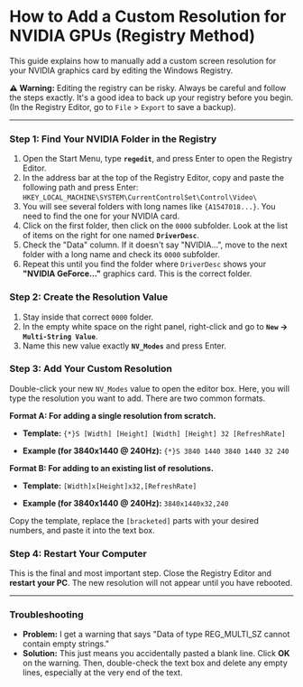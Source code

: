 # How to Add a Custom Resolution for NVIDIA GPUs (Registry Method)

This guide explains how to manually add a custom screen resolution for your NVIDIA graphics card by editing the Windows Registry.

**⚠️ Warning:** Editing the registry can be risky. Always be careful and follow the steps exactly. It's a good idea to back up your registry before you begin. (In the Registry Editor, go to `File` > `Export` to save a backup).

---

### Step 1: Find Your NVIDIA Folder in the Registry

1.  Open the Start Menu, type **`regedit`**, and press Enter to open the Registry Editor.
2.  In the address bar at the top of the Registry Editor, copy and paste the following path and press Enter:
    `HKEY_LOCAL_MACHINE\SYSTEM\CurrentControlSet\Control\Video\`
3.  You will see several folders with long names like `{A1547018...}`. You need to find the one for your NVIDIA card.
4.  Click on the first folder, then click on the `0000` subfolder. Look at the list of items on the right for one named **`DriverDesc`**.
5.  Check the "Data" column. If it doesn't say "NVIDIA...", move to the next folder with a long name and check its `0000` subfolder.
6.  Repeat this until you find the folder where `DriverDesc` shows your **"NVIDIA GeForce..."** graphics card. This is the correct folder.

### Step 2: Create the Resolution Value

1.  Stay inside that correct `0000` folder.
2.  In the empty white space on the right panel, right-click and go to **`New` -> `Multi-String Value`**.
3.  Name this new value exactly **`NV_Modes`** and press Enter.

### Step 3: Add Your Custom Resolution

Double-click your new `NV_Modes` value to open the editor box. Here, you will type the resolution you want to add. There are two common formats.

**Format A: For adding a single resolution from scratch.**

* **Template:**
    `{*}S [Width] [Height] [Width] [Height] 32 [RefreshRate]`

* **Example (for 3840x1440 @ 240Hz):**
    `{*}S 3840 1440 3840 1440 32 240`

**Format B: For adding to an existing list of resolutions.**

* **Template:**
    `[Width]x[Height]x32,[RefreshRate]`

* **Example (for 3840x1440 @ 240Hz):**
    `3840x1440x32,240`

Copy the template, replace the `[bracketed]` parts with your desired numbers, and paste it into the text box.

### Step 4: Restart Your Computer

This is the final and most important step. Close the Registry Editor and **restart your PC**. The new resolution will not appear until you have rebooted.

---

### Troubleshooting

* **Problem:** I get a warning that says "Data of type REG_MULTI_SZ cannot contain empty strings."
* **Solution:** This just means you accidentally pasted a blank line. Click **OK** on the warning. Then, double-check the text box and delete any empty lines, especially at the very end of the text.
